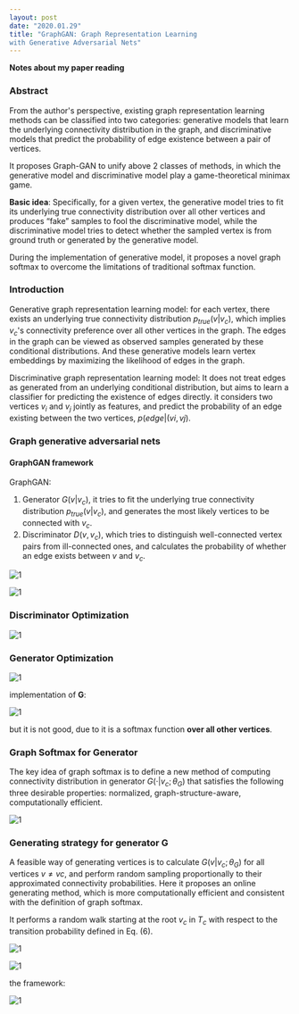 ```yaml
---
layout: post
date: "2020.01.29"
title: "GraphGAN: Graph Representation Learning
with Generative Adversarial Nets"
---
```


**Notes about my paper reading**

### Abstract

From the author's perspective, existing graph representation learning methods can be classified into two categories: generative models that learn the underlying connectivity distribution in the graph, and discriminative models that predict the probability of edge existence between a pair of vertices.

It proposes Graph-GAN to unify above 2 classes of methods, in which the generative model and discriminative model play a game-theoretical minimax game.

**Basic idea**: Specifically, for a given vertex, the generative model tries to fit its underlying true connectivity distribution over all other vertices and produces “fake” samples to fool the discriminative model, while the discriminative model tries to detect whether the sampled vertex is from ground truth or generated by the generative model. 

During the implementation of generative model, it proposes a novel graph softmax to overcome the limitations of traditional softmax function.

### Introduction

Generative graph representation learning model: for each vertex, there exists an underlying true connectivity distribution $p_{true}(v|v_c)$, which implies $v_c$'s connectivity preference over all other vertices in the graph. The edges in the graph can be viewed as observed samples generated by these conditional distributions. And these generative models learn vertex embeddings by maximizing the likelihood of edges in the graph. 

Discriminative graph representation learning model: It does not treat edges as generated from an underlying conditional distribution, but aims to learn a classifier for predicting the existence of edges directly. it considers two vertices $v_i$ and $v_j$ jointly as features, and predict the probability of an edge existing between the two vertices, $p(edge|(vi, vj )$.

### Graph generative adversarial nets

#### GraphGAN framework

GraphGAN: 

1. Generator $G(v|v_c)$, it tries to fit the underlying true connectivity distribution $p_{true}(v|v_c)$, and generates the most likely vertices to be connected with $v_c$.
2. Discriminator $D(v, v_c)$, which tries to distinguish well-connected vertex pairs from ill-connected ones, and calculates the probability of whether an edge exists between $v$ and $v_c$.

![1](./res/2020-01-29/1.PNG)

![1](./res/2020-01-29/2.PNG)

### Discriminator Optimization

![1](./res/2020-01-29/3.PNG)

### Generator Optimization

![1](./res/2020-01-29/4.PNG)

implementation of **G**:

![1](./res/2020-01-29/5.PNG)

but it is not good, due to it is a softmax function **over all other vertices**.

### Graph Softmax for Generator

 The key idea of graph softmax is to define a new method of computing connectivity distribution in generator $G(·|v_c; \theta_G)$ that satisfies the following three desirable properties: normalized, graph-structure-aware, computationally efficient.

![1](./res/2020-01-29/6.PNG)

### Generating strategy for generator G

 A feasible way of generating vertices is to calculate $G(v|v_c; \theta_G)$ for all vertices $v \neq vc$, and perform random sampling proportionally to their approximated connectivity probabilities. Here it proposes an online generating method, which is more computationally efficient and consistent with the definition of graph softmax.

It performs a random walk starting at the root $v_c$ in $T_c$ with respect to the transition probability defined in Eq. (6).

![1](./res/2020-01-29/7.PNG)

![1](./res/2020-01-29/8.PNG)

the framework:

![1](./res/2020-01-29/9.PNG)



